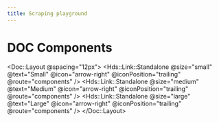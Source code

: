 ```yaml
---
title: Scraping playground
---
```


# DOC Components

<Doc::Layout @spacing="12px">
  <Hds::Link::Standalone @size="small" @text="Small" @icon="arrow-right" @iconPosition="trailing" @route="components" />
  <Hds::Link::Standalone @size="medium" @text="Medium" @icon="arrow-right" @iconPosition="trailing" @route="components" />
  <Hds::Link::Standalone @size="large" @text="Large" @icon="arrow-right" @iconPosition="trailing" @route="components" />
</Doc::Layout>
